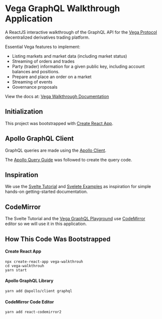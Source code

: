 # Vega GraphQL Walkthrough Application

A ReactJS interactive walkthrough of the GraphQL API for the [Vega Protocol](https://vega.xyz/) decentralized derivatives trading platform.

Essential Vega features to implement:

- Listing markets and market data (including market status)
- Streaming of orders and trades
- Party (trader) information for a given public key, including account balances and positions.
- Prepare and place an order on a market
- Streaming of events
- Governance proposals

View the docs at: [Vega Walkthrough Documentation](https://vega-step-by-step.web.app/docs/vega/vega-react-walkthrough/)

## Initialization

This project was bootstrapped with [Create React App](https://github.com/facebook/create-react-app).

## Apollo GraphQL Client

GraphQL queries are made using the [Apollo Client](https://www.apollographql.com/docs/react/get-started/).

The [Apollo Query Guide](https://www.apollographql.com/docs/react/data/queries/) was followed to create the query code.

## Inspiration

We use the [Svelte Tutorial](https://svelte.dev/tutorial/basics) and [Svelete Examples](https://svelte.dev/examples#hello-world) as inspiration for simple hands-on getting-started documentation.

## CodeMirror

The Svelte Tutorial and the [Vega GraphQL Playground](https://lb.testnet.vega.xyz/playground) use [CodeMirror](https://codemirror.net/) editor so we will use it in this application.

## How This Code Was Bootstrapped

#### Create React App
```
npx create-react-app vega-walkthrouh
cd vega-walkthrouh
yarn start
```

#### Apollo GraphQL Library
```
yarn add @apollo/client graphql
```

#### CodeMirror Code Editor
```
yarn add react-codemirror2
```

